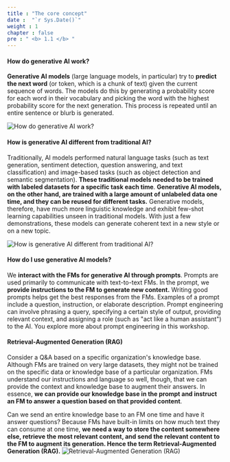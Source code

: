 ```yaml
---
title : "The core concept"
date :  "`r Sys.Date()`" 
weight : 1 
chapter : false
pre : " <b> 1.1 </b> "
---
```


#### How do generative AI work?

**Generative AI models** (large language models, in particular) try to **predict the next word** (or token, which is a chunk of text) given the current sequence of words. The models do this by generating a probability score for each word in their vocabulary and picking the word with the highest probability score for the next generation. This process is repeated until an entire sentence or blurb is generated.

![How do generative AI work?](/images/1/Img1_1.png?featherlight=false "How do generative AI work?")

#### How is generative AI different from traditional AI?

Traditionally, AI models performed natural language tasks (such as text generation, sentiment detection, question answering, and text classification) and image-based tasks (such as object detection and semantic segmentation). **These traditional models needed to be trained with labeled datasets for a specific task each time**. **Generative AI models, on the other hand, are trained with a large amount of unlabeled data one time, and they can be reused for different tasks.** Generative models, therefore, have much more linguistic knowledge and exhibit few-shot learning capabilities unseen in traditional models. With just a few demonstrations, these models can generate coherent text in a new style or on a new topic.

![How is generative AI different from traditional AI?](/images/1/Img1_2.png?featherlight=false "How is generative AI different from traditional AI?")

#### How do I use generative AI models?
We **interact with the FMs for generative AI through prompts**. Prompts are used primarily to communicate with text-to-text FMs. In the prompt, we **provide instructions to the FM to generate new content.** Writing good prompts helps get the best responses from the FMs. Examples of a prompt include a question, instruction, or elaborate description. Prompt engineering can involve phrasing a query, specifying a certain style of output, providing relevant context, and assigning a role (such as "act like a human assistant") to the AI. You explore more about prompt engineering in this workshop.

#### Retrieval-Augmented Generation (RAG)
Consider a Q&A based on a specific organization's knowledge base. Although FMs are trained on very large datasets, they might not be trained on the specific data or knowledge base of a particular organization. FMs understand our instructions and language so well, though, that we can provide the context and knowledge base to augment their answers. In essence, **we can provide our knowledge base in the prompt and instruct an FM to answer a question based on that provided content**.

Can we send an entire knowledge base to an FM one time and have it answer questions? Because FMs have built-in limits on how much text they can consume at one time, **we need a way to store the content somewhere else, retrieve the most relevant content, and send the relevant content to the FM to augment its generation. Hence the term Retrieval-Augmented Generation (RAG).**
![Retrieval-Augmented Generation (RAG)](/images/1/Img1_3.png?featherlight=true "Retrieval-Augmented Generation (RAG)")
